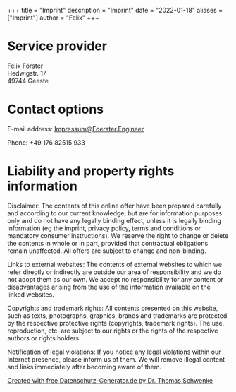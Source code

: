 +++
title = "Imprint"
description = "Imprint"
date = "2022-01-18"
aliases = ["Imprint"]
author = "Felix"
+++

# Service provider
Felix Förster  
Hedwigstr. 17  
49744 Geeste

# Contact options

E-mail address:
[Impressum@Foerster.Engineer](mailto:Impressum@Foerster.Engineer)

Phone:
+49 176 82515 933

# Liability and property rights information
Disclaimer: The contents of this online offer have been prepared carefully and according to our current knowledge, but are for information purposes only and do not have any legally binding effect, unless it is legally binding information (eg the imprint, privacy policy, terms and conditions or mandatory consumer instructions). We reserve the right to change or delete the contents in whole or in part, provided that contractual obligations remain unaffected. All offers are subject to change and non-binding.

Links to external websites: The contents of external websites to which we refer directly or indirectly are outside our area of responsibility and we do not adopt them as our own. We accept no responsibility for any content or disadvantages arising from the use of the information available on the linked websites.

Copyrights and trademark rights: All contents presented on this website, such as texts, photographs, graphics, brands and trademarks are protected by the respective protective rights (copyrights, trademark rights). The use, reproduction, etc. are subject to our rights or the rights of the respective authors or rights holders.

Notification of legal violations: If you notice any legal violations within our Internet presence, please inform us of them. We will remove illegal content and links immediately after becoming aware of them.

[Created with free Datenschutz-Generator.de by Dr. Thomas Schwenke](https://datenschutz-generator.de/ "Legal text by Dr. Schwenke - please click for more information.")